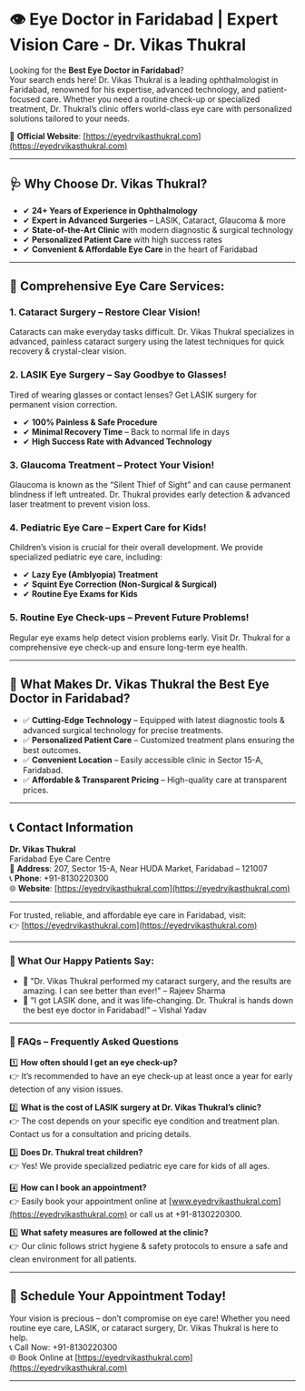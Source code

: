 # 👁️ Eye Doctor in Faridabad | Expert Vision Care - Dr. Vikas Thukral

Looking for the **Best Eye Doctor in Faridabad**?  
Your search ends here! Dr. Vikas Thukral is a leading ophthalmologist in Faridabad, renowned for his expertise, advanced technology, and patient-focused care. Whether you need a routine check-up or specialized treatment, Dr. Thukral’s clinic offers world-class eye care with personalized solutions tailored to your needs.

🔗 **Official Website**: [https://eyedrvikasthukral.com](https://eyedrvikasthukral.com)

---

## 🩺 Why Choose Dr. Vikas Thukral?

- ✔ **24+ Years of Experience in Ophthalmology**
- ✔ **Expert in Advanced Surgeries** – LASIK, Cataract, Glaucoma & more
- ✔ **State-of-the-Art Clinic** with modern diagnostic & surgical technology
- ✔ **Personalized Patient Care** with high success rates
- ✔ **Convenient & Affordable Eye Care** in the heart of Faridabad

---

## 👀 Comprehensive Eye Care Services:

### 1. **Cataract Surgery** – Restore Clear Vision!
Cataracts can make everyday tasks difficult. Dr. Vikas Thukral specializes in advanced, painless cataract surgery using the latest techniques for quick recovery & crystal-clear vision.

### 2. **LASIK Eye Surgery** – Say Goodbye to Glasses!
Tired of wearing glasses or contact lenses? Get LASIK surgery for permanent vision correction.
- ✔ **100% Painless & Safe Procedure**
- ✔ **Minimal Recovery Time** – Back to normal life in days
- ✔ **High Success Rate with Advanced Technology**

### 3. **Glaucoma Treatment** – Protect Your Vision!
Glaucoma is known as the “Silent Thief of Sight” and can cause permanent blindness if left untreated. Dr. Thukral provides early detection & advanced laser treatment to prevent vision loss.

### 4. **Pediatric Eye Care** – Expert Care for Kids!
Children’s vision is crucial for their overall development. We provide specialized pediatric eye care, including:
- ✔ **Lazy Eye (Amblyopia) Treatment**
- ✔ **Squint Eye Correction (Non-Surgical & Surgical)**
- ✔ **Routine Eye Exams for Kids**

### 5. **Routine Eye Check-ups** – Prevent Future Problems!
Regular eye exams help detect vision problems early. Visit Dr. Thukral for a comprehensive eye check-up and ensure long-term eye health.

---

## 🌟 What Makes Dr. Vikas Thukral the Best Eye Doctor in Faridabad?

- ✅ **Cutting-Edge Technology** – Equipped with latest diagnostic tools & advanced surgical technology for precise treatments.
- ✅ **Personalized Patient Care** – Customized treatment plans ensuring the best outcomes.
- ✅ **Convenient Location** – Easily accessible clinic in Sector 15-A, Faridabad.
- ✅ **Affordable & Transparent Pricing** – High-quality care at transparent prices.

---

## 📞 Contact Information

**Dr. Vikas Thukral**  
Faridabad Eye Care Centre  
📍 **Address**: 207, Sector 15-A, Near HUDA Market, Faridabad – 121007  
📞 **Phone**: +91-8130220300  
🌐 **Website**: [https://eyedrvikasthukral.com](https://eyedrvikasthukral.com)

---

For trusted, reliable, and affordable eye care in Faridabad, visit:  
👉 [https://eyedrvikasthukral.com](https://eyedrvikasthukral.com)

---

### 📝 What Our Happy Patients Say:
- 🌟 "Dr. Vikas Thukral performed my cataract surgery, and the results are amazing. I can see better than ever!" – Rajeev Sharma
- 🌟 "I got LASIK done, and it was life-changing. Dr. Thukral is hands down the best eye doctor in Faridabad!" – Vishal Yadav

---

### 🧐 FAQs – Frequently Asked Questions

1️⃣ **How often should I get an eye check-up?**  
👉 It’s recommended to have an eye check-up at least once a year for early detection of any vision issues.

2️⃣ **What is the cost of LASIK surgery at Dr. Vikas Thukral’s clinic?**  
👉 The cost depends on your specific eye condition and treatment plan. Contact us for a consultation and pricing details.

3️⃣ **Does Dr. Thukral treat children?**  
👉 Yes! We provide specialized pediatric eye care for kids of all ages.

4️⃣ **How can I book an appointment?**  
👉 Easily book your appointment online at [www.eyedrvikasthukral.com](https://eyedrvikasthukral.com) or call us at +91-8130220300.

5️⃣ **What safety measures are followed at the clinic?**  
👉 Our clinic follows strict hygiene & safety protocols to ensure a safe and clean environment for all patients.

---

## 📅 Schedule Your Appointment Today!
Your vision is precious – don’t compromise on eye care! Whether you need routine eye care, LASIK, or cataract surgery, Dr. Vikas Thukral is here to help.  
📞 Call Now: +91-8130220300  
🌐 Book Online at [https://eyedrvikasthukral.com](https://eyedrvikasthukral.com)

---

